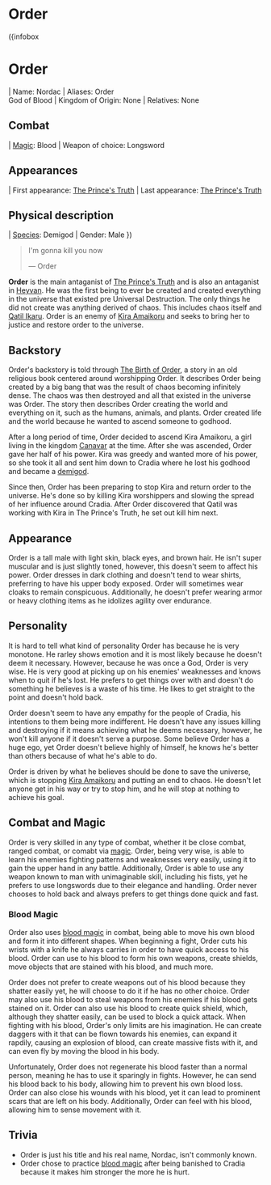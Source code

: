 # Order

({infobox
# Order
| Name: Nordac
| Aliases: Order <br> God of Blood
| Kingdom of Origin: None
| Relatives: None
## Combat
| [Magic](?entry=magic "Magic"): Blood
| Weapon of choice: Longsword
## Appearances
| First appearance: [The Prince's Truth](?entry=the-prince's-truth "The Prince's Truth")
| Last appearance: [The Prince's Truth](?entry=the-prince's-truth "The Prince's Truth")
## Physical description
| [Species](?entry=species "Species"): Demigod
| Gender: Male
})

> I'm gonna kill you now
>
> ― Order

**Order** is the main antaganist of [The Prince's Truth](?entry=the-prince's-truth) and is also an antaganist in [Heyvan](?entry=heyvan-(book)). He was the first being to ever be created and created everything in the universe that existed pre Universal Destruction. The only things he did not create was anything derived of chaos. This includes chaos itself and [Qatil Ikaru](?entry=qatil-ikaru). Order is an enemy of [Kira Amaikoru](?entry=kira-amaikoru) and seeks to bring her to justice and restore order to the universe.

## Backstory

Order's backstory is told through [The Birth of Order](https://docs.google.com/document/d/156tEg_gCU1lIk8yqMwPWvJ8fE2a_Ql3_OI6n4iYDIOs/edit?usp=sharing), a story in an old religious book centered around worshipping Order. It describes Order being created by a big bang that was the result of chaos becoming infinitely dense. The chaos was then destroyed and all that existed in the universe was Order. The story then describes Order creating the world and everything on it, such as the humans, animals, and plants. Order created life and the world because he wanted to ascend someone to godhood.

After a long period of time, Order decided to ascend Kira Amaikoru, a girl living in the kingdom [Canavar](?entry=canavar) at the time. After she was ascended, Order gave her half of his power. Kira was greedy and wanted more of his power, so she took it all and sent him down to Cradia where he lost his godhood and became a [demigod](?entry=species#demigods).

Since then, Order has been preparing to stop Kira and return order to the universe. He's done so by killing Kira worshippers and slowing the spread of her influence around Cradia. After Order discovered that Qatil was working with Kira in The Prince's Truth, he set out kill him next.

## Appearance

Order is a tall male with light skin, black eyes, and brown hair. He isn't super muscular and is just slightly toned, however, this doesn't seem to affect his power. Order dresses in dark clothing and doesn't tend to wear shirts, preferring to have his upper body exposed. Order will sometimes wear cloaks to remain conspicuous. Additionally, he doesn't prefer wearing armor or heavy clothing items as he idolizes agility over endurance.

## Personality

It is hard to tell what kind of personality Order has because he is very monotone. He rarley shows emotion and it is most likely because he doesn't deem it necessary. However, because he was once a God, Order is very wise. He is very good at picking up on his enemies' weaknesses and knows when to quit if he's lost. He prefers to get things over with and doesn't do something he believes is a waste of his time. He likes to get straight to the point and doesn't hold back.

Order doesn't seem to have any empathy for the people of Cradia, his intentions to them being more indifferent. He doesn't have any issues killing and destroying if it means achieving what he deems necessary, however, he won't kill anyone if it doesn't serve a purpose. Some believe Order has a huge ego, yet Order doesn't believe highly of himself, he knows he's better than others because of what he's able to do.

Order is driven by what he believes should be done to save the universe, which is stopping [Kira Amaikoru](?entry=kira-amaikoru) and putting an end to chaos. He doesn't let anyone get in his way or try to stop him, and he will stop at nothing to achieve his goal.

## Combat and Magic

Order is very skilled in any type of combat, whether it be close combat, ranged combat, or comabt via [magic](?entry=magic). Order, being very wise, is able to learn his enemies fighting patterns and weaknesses very easily, using it to gain the upper hand in any battle. Additionally, Order is able to use any weapon known to man with unimaginable skill, including his fists, yet he prefers to use longswords due to their elegance and handling. Order never chooses to hold back and always prefers to get things done quick and fast.

### Blood Magic

Order also uses [blood magic](?entry=magic#divine-magic) in combat, being able to move his own blood and form it into different shapes. When beginning a fight, Order cuts his wrists with a knife he always carries in order to have quick access to his blood. Order can use to his blood to form his own weapons, create shields, move objects that are stained with his blood, and much more.

Order does not prefer to create weapons out of his blood because they shatter easily yet, he will choose to do it if he has no other choice. Order may also use his blood to steal weapons from his enemies if his blood gets stained on it. Order can also use his blood to create quick shield, which, although they shatter easily, can be used to block a quick attack. When fighting with his blood, Order's only limits are his imagination. He can create daggers with it that can be flown towards his enemies, can expand it rapdily, causing an explosion of blood, can create massive fists with it, and can even fly by moving the blood in his body.

Unfortunately, Order does not regenerate his blood faster than a normal person, meaning he has to use it sparingly in fights. However, he can send his blood back to his body, allowing him to prevent his own blood loss. Order can also close his wounds with his blood, yet it can lead to prominent scars that are left on his body. Additionally, Order can feel with his blood, allowing him to sense movement with it.

## Trivia

* Order is just his title and his real name, Nordac, isn't commonly known.
* Order chose to practice [blood magic](?entry=magic#divine-magic) after being banished to Cradia because it makes him stronger the more he is hurt.